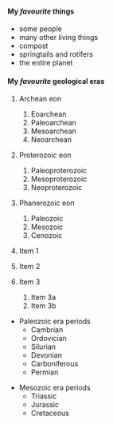 #### My *favourite* things
  * some people
  * many other living things
  * compost
  * springtails and rotifers
  * the entire planet
  
#### My *favourite* geological eras
1. Archean eon
   1. Eoarchean
   1. Paleoarchean
   1. Mesoarchean
   1. Neoarchean
2. Proterozoic eon
   1. Paleoproterozoic
   1. Mesoproterozoic
   1. Neoproterozoic
3. Phanerozoic eon
   1. Paleozoic
   1. Mesozoic
   1. Cenozoic

1. Item 1
1. Item 2
1. Item 3
   1. Item 3a
   1. Item 3b

 * Paleozoic era periods
   * Cambrian
   * Ordovician
   * Silurian
   * Devonian
   * Carboniferous
   * Permian

 - Mesozoic era periods
   - Triassic
   - Jurassic
   - Cretaceous
